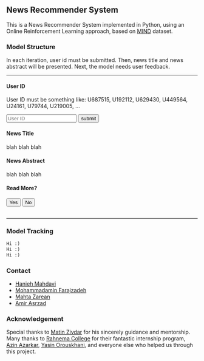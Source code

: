 ## News Recommender System

This is a News Recommender System implemented in Python, using an Online Reinforcement Learning approach, based on [MIND](https://www.microsoft.com/en-us/research/publication/mind-a-large-scale-dataset-for-news-recommendation/) dataset.

### Model Structure
In each iteration, user id must be submitted. Then, news title and news abstract will be presented. Next, the model needs user feedback.

<hr>

#### User ID
User ID must be something like: U687515, U192112, U629430, U449564, U24161, U79744, U219005, ...

<input type="text" id="user-id" placeholder="User ID" value=""/>
<button type="submit" id="submit-id" onclick="submit_id()">submit</button>

#### News Title
<p id="news-title-p">blah blah blah</p>

#### News Abstract
<p id="news-abst-p">blah blah blah</p>

#### Read More?
<div>
  <button type="botton" id="yes" onclick="submit_yes()">Yes</button>  
  <button type="botton" id="no" onclick="submit_no()">No</button>
</div>
<br>
<hr>

### Model Tracking
```markdown
Hi :)
Hi :)
Hi :)
```

### Contact
+ [Hanieh Mahdavi](https://www.linkedin.com/in/hanieh-mahdavi)
+ [Mohammadamin Farajzadeh](https://www.linkedin.com/in/mohammadamin-farajzadeh-bb050919a)
+ [Mahta Zarean](https://www.linkedin.com/in/mahta-zarean-9b7184198)
+ [Amir Asrzad](https://www.linkedin.com/in/amir-asrzad/)

### Acknowledgement
Special thanks to [Matin Zivdar](https://www.linkedin.com/in/matin-zivdar/) for his sincerely guidance and mentorship.
Many thanks to [Rahnema College](https://rahnemacollege.com/) for their fantastic internship program, [Azin Azarkar](https://www.linkedin.com/in/azin-azarkar-8829b6183), [Yasin Orouskhani](https://www.linkedin.com/in/yasinorouskhani/), and everyone else who helped us through this project.

<script>
  function submit_id(event) {
    let user_id = document.getElementById("user-id").value;
    recommend_news(user_id);
    document.getElementById("news-title-p").innerHTML = user_id;
  }
  
  function submit_yes(event) {
    let response = 1;
    get_user_response(response);
    document.getElementById("news-title-p").innerHTML = response;
  }
  
  function submit_no(event) {
    let response = -1;
    get_user_response(response);
    document.getElementById("news-title-p").innerHTML = response;
  }
  
  function recommend_news(user_id) {
    let api_url = `http://185.220.224.95:8000/recommend-news/${user_id}`;
    fetch(api_url)
        .then(
            (res) => {
                if (res.ok) {
                    return res.json();
                }
            }
        )
        .then(
            (res) => {
                document.getElementById("news-title-p").innerHTML = res.news.title;
                document.getElementById("news-abst-p").innerHTML = res.news.abstract;
            }
        )
  }
  
  function get_user_response(user_response) {
    let api_url = `http://185.220.224.95:8000/response/${user_response}`;
    fetch(api_url)
        .then(
            (res) => {
                if (res.ok) {
                    return res.json();
                }
            }
        )
  }
</script>
